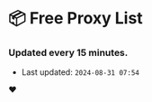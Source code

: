 # :package: Free Proxy List
### Updated every 15 minutes.

- Last updated: `2024-08-31 07:54`

:heart:
